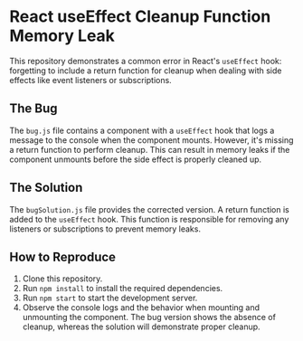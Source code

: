 # React useEffect Cleanup Function Memory Leak

This repository demonstrates a common error in React's `useEffect` hook: forgetting to include a return function for cleanup when dealing with side effects like event listeners or subscriptions.

## The Bug
The `bug.js` file contains a component with a `useEffect` hook that logs a message to the console when the component mounts.  However, it's missing a return function to perform cleanup. This can result in memory leaks if the component unmounts before the side effect is properly cleaned up.

## The Solution
The `bugSolution.js` file provides the corrected version.  A return function is added to the `useEffect` hook. This function is responsible for removing any listeners or subscriptions to prevent memory leaks.

## How to Reproduce
1. Clone this repository.
2. Run `npm install` to install the required dependencies.
3. Run `npm start` to start the development server.
4. Observe the console logs and the behavior when mounting and unmounting the component. The bug version shows the absence of cleanup, whereas the solution will demonstrate proper cleanup.